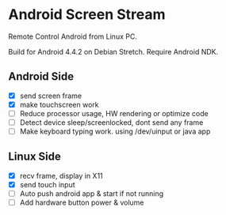 # Android Screen Stream

Remote Control Android from Linux PC.

Build for Android 4.4.2 on Debian Stretch. Require Android NDK.

## Android Side


- [x] send screen frame
- [x] make touchscreen work
- [ ] Reduce processor usage, HW rendering or optimize code
- [ ] Detect device sleep/screenlocked, dont send any frame
- [ ] Make keyboard typing work. using /dev/uinput or java app

## Linux Side

- [x] recv frame, display in X11
- [x] send touch input
- [ ] Auto push android app & start if not running
- [ ] Add hardware button power & volume
